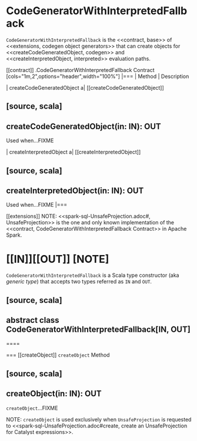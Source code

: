 # CodeGeneratorWithInterpretedFallback

`CodeGeneratorWithInterpretedFallback` is the <<contract, base>> of <<extensions, codegen object generators>> that can create objects for <<createCodeGeneratedObject, codegen>> and <<createInterpretedObject, interpreted>> evaluation paths.

[[contract]]
.CodeGeneratorWithInterpretedFallback Contract
[cols="1m,2",options="header",width="100%"]
|===
| Method
| Description

| createCodeGeneratedObject
a| [[createCodeGeneratedObject]]

[source, scala]
----
createCodeGeneratedObject(in: IN): OUT
----

Used when...FIXME

| createInterpretedObject
a| [[createInterpretedObject]]

[source, scala]
----
createInterpretedObject(in: IN): OUT
----

Used when...FIXME
|===

[[extensions]]
NOTE: <<spark-sql-UnsafeProjection.adoc#, UnsafeProjection>> is the one and only known implementation of the <<contract, CodeGeneratorWithInterpretedFallback Contract>> in Apache Spark.

[[IN]][[OUT]]
[NOTE]
====
`CodeGeneratorWithInterpretedFallback` is a Scala type constructor (aka _generic type_) that accepts two types referred as `IN` and `OUT`.

[source, scala]
----
abstract class CodeGeneratorWithInterpretedFallback[IN, OUT]
----
====

=== [[createObject]] `createObject` Method

[source, scala]
----
createObject(in: IN): OUT
----

`createObject`...FIXME

NOTE: `createObject` is used exclusively when `UnsafeProjection` is requested to <<spark-sql-UnsafeProjection.adoc#create, create an UnsafeProjection for Catalyst expressions>>.
